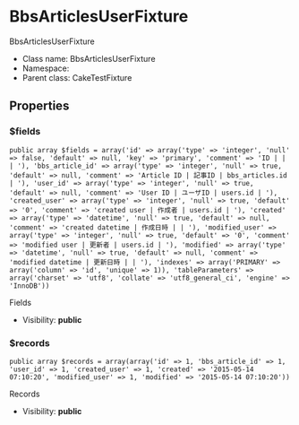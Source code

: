 BbsArticlesUserFixture
===============

BbsArticlesUserFixture




* Class name: BbsArticlesUserFixture
* Namespace: 
* Parent class: CakeTestFixture





Properties
----------


### $fields

    public array $fields = array('id' => array('type' => 'integer', 'null' => false, 'default' => null, 'key' => 'primary', 'comment' => 'ID | | | '), 'bbs_article_id' => array('type' => 'integer', 'null' => true, 'default' => null, 'comment' => 'Article ID | 記事ID | bbs_articles.id | '), 'user_id' => array('type' => 'integer', 'null' => true, 'default' => null, 'comment' => 'User ID | ユーザID | users.id | '), 'created_user' => array('type' => 'integer', 'null' => true, 'default' => '0', 'comment' => 'created user | 作成者 | users.id | '), 'created' => array('type' => 'datetime', 'null' => true, 'default' => null, 'comment' => 'created datetime | 作成日時 | | '), 'modified_user' => array('type' => 'integer', 'null' => true, 'default' => '0', 'comment' => 'modified user | 更新者 | users.id | '), 'modified' => array('type' => 'datetime', 'null' => true, 'default' => null, 'comment' => 'modified datetime | 更新日時 | | '), 'indexes' => array('PRIMARY' => array('column' => 'id', 'unique' => 1)), 'tableParameters' => array('charset' => 'utf8', 'collate' => 'utf8_general_ci', 'engine' => 'InnoDB'))

Fields



* Visibility: **public**


### $records

    public array $records = array(array('id' => 1, 'bbs_article_id' => 1, 'user_id' => 1, 'created_user' => 1, 'created' => '2015-05-14 07:10:20', 'modified_user' => 1, 'modified' => '2015-05-14 07:10:20'))

Records



* Visibility: **public**



